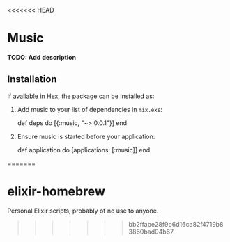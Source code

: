 <<<<<<< HEAD
# Music

**TODO: Add description**

## Installation

If [available in Hex](https://hex.pm/docs/publish), the package can be installed as:

  1. Add music to your list of dependencies in `mix.exs`:

        def deps do
          [{:music, "~> 0.0.1"}]
        end

  2. Ensure music is started before your application:

        def application do
          [applications: [:music]]
        end

=======
# elixir-homebrew
Personal Elixir scripts, probably of no use to anyone. 
>>>>>>> bb2ffabe28f9b6d16ca82f4719b83860bad04b67
